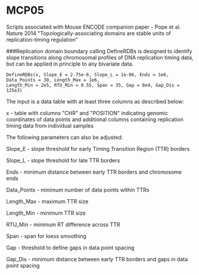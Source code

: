 MCP05
=====

Scripts associated with Mouse ENCODE companion paper - Pope et al. Nature 2014 "Topologically-associating domains are stable units of replication-timing regulation"

###Replication domain boundary calling
DefineRDBs is designed to identify slope transitions along chromosomal profiles of DNA replication timing data, but can be applied in principle to any bivariate data.

    DefineRDBs(x, Slope_E = 2.75e-6, Slope_L = 1e-06, Ends = 1e6, Data_Points = 30, Length_Max = 1e6,
    Length_Min = 2e5, RTU_Min = 0.55, Span = 35, Gap = 8e4, Gap_Dis = 125e3)

The input is a data table with at least three columns as described below:

x - table with columns "CHR" and "POSITION" indicating genomic coordinates of data points and additional columns containing replication timing data from individual samples

The following parameters can also be adjusted:

Slope_E - slope threshold for early Timing Transition Region (TTR) borders

Slope_L - slope threshold for late TTR borders

Ends - minimum distance between early TTR borders and chromosome ends

Data_Points - minimum number of data points within TTRs

Length_Max - maximum TTR size

Length_Min - minimum TTR size

RTU_Min - minimum RT difference across TTR

Span - span for loess smoothing

Gap - threshold to define gaps in data point spacing

Gap_Dis - minimum distance between early TTR borders and gaps in data point spacing

